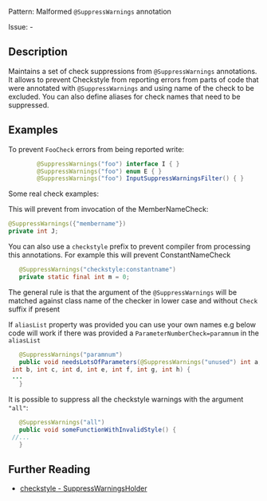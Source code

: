 Pattern: Malformed `@SuppressWarnings` annotation

Issue: -

## Description

Maintains a set of check suppressions from `@SuppressWarnings` annotations. It allows to prevent Checkstyle from reporting errors from parts of code that were annotated with `@SuppressWarnings` and using name of the check to be excluded. You can also define aliases for check names that need to be suppressed. 

## Examples

To prevent `FooCheck` errors from being reported write:


```java
        @SuppressWarnings("foo") interface I { }
        @SuppressWarnings("foo") enum E { }
        @SuppressWarnings("foo") InputSuppressWarningsFilter() { }
```
        

  


Some real check examples:

This will prevent from invocation of the MemberNameCheck: 


```java
@SuppressWarnings({"membername"})
private int J;
```
  

You can also use a `checkstyle` prefix to prevent compiler from processing this annotations. For example this will prevent ConstantNameCheck 


```java
   @SuppressWarnings("checkstyle:constantname")
   private static final int m = 0;
```
 

The general rule is that the argument of the `@SuppressWarnings` will be matched against class name of the checker in lower case and without `Check` suffix if present

If `aliasList` property was provided you can use your own names e.g below code will work if there was provided a `ParameterNumberCheck=paramnum` in the `aliasList`


```java
   @SuppressWarnings("paramnum")
   public void needsLotsOfParameters(@SuppressWarnings("unused") int a,
 int b, int c, int d, int e, int f, int g, int h) {
 ...
   }
```
 

It is possible to suppress all the checkstyle warnings with the argument `"all"`: 


```java
   @SuppressWarnings("all")
   public void someFunctionWithInvalidStyle() {
 //...
   }
```

## Further Reading

* [checkstyle - SuppressWarningsHolder](https://checkstyle.sourceforge.io/checks/annotation/suppresswarningsholder.html#SuppressWarningsHolder)
